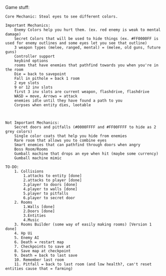 Game stuff:

    Core Mechanic: Steal eyes to see different colors.

    Important Mechanics:
        Enemy Colors help you hurt them. (ex. red enemy is weak to mental damage)
        Secret Colors that will be used to hide things (ex. #FF0000FF is used for enemy outlines and some eyes let you see that outline)
        3 weapon types (melee, ranged, mental) = (melee, old guns, future guns)
        Controller support
        keybind options
        rooms that have enemies that pathfind towards you when you're in the room
        Die = back to savepoint
        Fall in pithole = back 1 room
        2 eye slots
        9 or 12 inv slots
        first 3 inv slots are current weapon, flashdrive, flashdrive
        WASD = move, Arrows = attack
        enemies idle until they have found a path to you
        Corpses when entity dies, lootable

        
    
    Not Important Mechanics:
        Secret doors and pitfalls (#0000FFFF and #FF00FFFF to hide as 2 grey colors)
        Single color coats that help you hide from enemies
        Rare room that allows you to combine eyes
        Smart enemies that can pathfind through doors when angry
        Boss Room/Rooms
        Gumball machine that drops an eye when hit (maybe some currency)
        Gumball machine mimic

    TO-DO:
        1. Collisions
            1.attacks to entity [done]
            2.attacks to player [done]
            3.player to doors [done]
            4.player to walls [done]
            5.player to pitfalls
            6.player to secret door
        2. Rooms
            1.Walls [done]
            2.Doors [done]
            3.Entities
            4.Music
        3. Rooms Builder (some way of easily making rooms) [Version 1 done]
        4. Hp Ui
        5. Enemy AI
        6. Death = restart map
        7. Checkpoints to save at
        8. Save map at checkpoint
        9. Death = back to last save
        10. Remember last room
        11. Pitfall = back to last room (and low health?, can't reset entities cause that = farming)